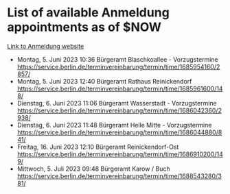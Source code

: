 # List of available Anmeldung appointments as of $NOW
[Link to Anmeldung website](https://service.berlin.de/terminvereinbarung/termin/tag.php?termin=1&anliegen[]=120686&dienstleisterlist=122210,122217,327316,122219,327312,122227,327314,122231,327346,122243,327348,122254,122252,329742,122260,329745,122262,329748,122271,327278,122273,327274,122277,327276,330436,122280,327294,122282,327290,122284,327292,122291,327270,122285,327266,122286,327264,122296,327268,150230,329760,122297,327286,122294,327284,122312,329763,122314,329775,122304,327330,122311,327334,122309,327332,317869,122281,327352,122279,329772,122283,122276,327324,122274,327326,122267,329766,122246,327318,122251,327320,122257,327322,122208,327298,122226,327300&herkunft=http%3A%2F%2Fservice.berlin.de%2Fdienstleistung%2F120686%2F)
- Montag, 5. Juni 2023 10:36 Bürgeramt Blaschkoallee - Vorzugstermine https://service.berlin.de/terminvereinbarung/termin/time/1685954160/2857/
- Montag, 5. Juni 2023 12:40 Bürgeramt Rathaus Reinickendorf https://service.berlin.de/terminvereinbarung/termin/time/1685961600/148/
- Dienstag, 6. Juni 2023 11:06 Bürgeramt Wasserstadt - Vorzugstermine https://service.berlin.de/terminvereinbarung/termin/time/1686042360/2938/
- Dienstag, 6. Juni 2023 11:48 Bürgeramt Helle Mitte - Vorzugstermine https://service.berlin.de/terminvereinbarung/termin/time/1686044880/841/
- Freitag, 16. Juni 2023 12:10 Bürgeramt Reinickendorf-Ost https://service.berlin.de/terminvereinbarung/termin/time/1686910200/149/
- Mittwoch, 5. Juli 2023 09:48 Bürgeramt Karow / Buch https://service.berlin.de/terminvereinbarung/termin/time/1688543280/381/
